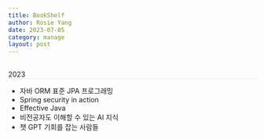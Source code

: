 ```yaml
---
title: BookShelf
author: Rosie Yang
date: 2023-07-05
category: manage
layout: post
---
```


<span class="date">2023</span>

+ 자바 ORM 표준 JPA 프로그래밍
+ Spring security in action
+ Effective Java
+ 비전공자도 이해할 수 있는 AI 지식
+ 챗 GPT 기회를 잡는 사람들

<style>
.date{
    display: block;
    margin-top: 30px;
    margin-bottom: 10px;
    border-bottom: 1px dotted lightgray;
}
</style>


